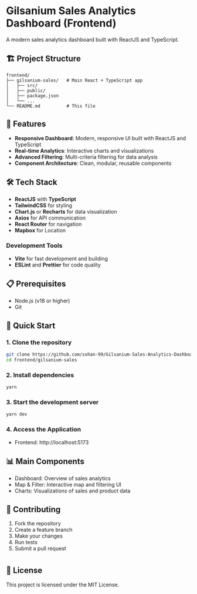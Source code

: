 # Gilsanium Sales Analytics Dashboard (Frontend)

A modern sales analytics dashboard built with ReactJS and TypeScript.

## 🏗️ Project Structure

```
frontend/
├── gilsanium-sales/   # Main React + TypeScript app
│   ├── src/
│   ├── public/
│   ├── package.json
│   └── ...
└── README.md          # This file
```

## 🚀 Features

- **Responsive Dashboard**: Modern, responsive UI built with ReactJS and TypeScript
- **Real-time Analytics**: Interactive charts and visualizations
- **Advanced Filtering**: Multi-criteria filtering for data analysis
- **Component Architecture**: Clean, modular, reusable components

## 🛠️ Tech Stack

- **ReactJS** with **TypeScript**
- **TailwindCSS** for styling
- **Chart.js** or **Recharts** for data visualization
- **Axios** for API communication
- **React Router** for navigation
- **Mapbox** for Location

### Development Tools

- **Vite** for fast development and building
- **ESLint** and **Prettier** for code quality

## 📋 Prerequisites

- Node.js (v18 or higher)
- Git

## 🚀 Quick Start

### 1. Clone the repository

```bash
git clone https://github.com/sohan-99/Gilsanium-Sales-Analytics-Dashboard
cd frontend/gilsanium-sales
```

### 2. Install dependencies

```bash
yarn
```

### 3. Start the development server

```bash
yarn dev
```

### 4. Access the Application

- Frontend: http://localhost:5173

## 📊 Main Components

- Dashboard: Overview of sales analytics
- Map & Filter: Interactive map and filtering UI
- Charts: Visualizations of sales and product data

## 🤝 Contributing

1. Fork the repository
2. Create a feature branch
3. Make your changes
4. Run tests
5. Submit a pull request

#

## 📄 License

This project is licensed under the MIT License.
